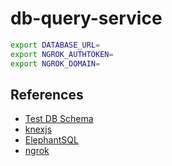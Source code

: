 # db-query-service

```sh
export DATABASE_URL=
export NGROK_AUTHTOKEN=
export NGROK_DOMAIN=
```

## References
- [Test DB Schema](https://gist.github.com/gourab5139014/b0b8e90c66acd5d0e9bcfebbff65d02a)
- [knexjs](https://knexjs.org/)
- [ElephantSQL](https://customer.elephantsql.com/instance)
- [ngrok](https://ngrok.com/)
